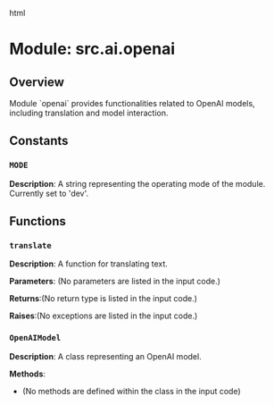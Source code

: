 html
<h1>Module: src.ai.openai</h1>

<h2>Overview</h2>
<p>Module `openai` provides functionalities related to OpenAI models, including translation and model interaction.</p>

<h2>Constants</h2>

<h3><code>MODE</code></h3>

<p><strong>Description</strong>: A string representing the operating mode of the module.  Currently set to 'dev'.</p>


<h2>Functions</h2>

<h3><code>translate</code></h3>

<p><strong>Description</strong>: A function for translating text.</p>

<p><strong>Parameters</strong>: (No parameters are listed in the input code.)</p>

<p><strong>Returns</strong>:(No return type is listed in the input code.)</p>


<p><strong>Raises</strong>:(No exceptions are listed in the input code.)</p>



<h3><code>OpenAIModel</code></h3>

<p><strong>Description</strong>: A class representing an OpenAI model.</p>

<p><strong>Methods</strong>:</p>
<ul>
<li> (No methods are defined within the class in the input code)</li>
</ul>